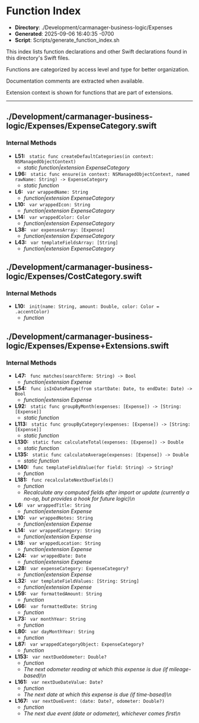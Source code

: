 # Function Index

- **Directory**: ./Development/carmanager-business-logic/Expenses
- **Generated**: 2025-09-06 16:40:35 -0700
- **Script**: Scripts/generate_function_index.sh

This index lists function declarations and other Swift declarations found in this directory's Swift files.

Functions are categorized by access level and type for better organization.

Documentation comments are extracted when available.

Extension context is shown for functions that are part of extensions.

---

## ./Development/carmanager-business-logic/Expenses/ExpenseCategory.swift
### Internal Methods
- **L51:** ` static func createDefaultCategories(in context: NSManagedObjectContext)`
  - *static function|extension ExpenseCategory*
- **L96:** ` static func ensure(in context: NSManagedObjectContext, named rawName: String) -> ExpenseCategory`
  - *static function*
- **L6:** ` var wrappedName: String`
  - *function|extension ExpenseCategory*
- **L10:** ` var wrappedIcon: String`
  - *function|extension ExpenseCategory*
- **L14:** ` var wrappedColor: Color`
  - *function|extension ExpenseCategory*
- **L38:** ` var expensesArray: [Expense]`
  - *function|extension ExpenseCategory*
- **L43:** ` var templateFieldsArray: [String]`
  - *function|extension ExpenseCategory*

## ./Development/carmanager-business-logic/Expenses/CostCategory.swift
### Internal Methods
- **L10:** ` init(name: String, amount: Double, color: Color = .accentColor)`
  - *function*

## ./Development/carmanager-business-logic/Expenses/Expense+Extensions.swift
### Internal Methods
- **L47:** ` func matches(searchTerm: String) -> Bool`
  - *function|extension Expense*
- **L54:** ` func isInDateRange(from startDate: Date, to endDate: Date) -> Bool`
  - *function|extension Expense*
- **L92:** ` static func groupByMonth(expenses: [Expense]) -> [String: [Expense]]`
  - *static function*
- **L113:** ` static func groupByCategory(expenses: [Expense]) -> [String: [Expense]]`
  - *static function*
- **L130:** ` static func calculateTotal(expenses: [Expense]) -> Double`
  - *static function*
- **L135:** ` static func calculateAverage(expenses: [Expense]) -> Double`
  - *static function*
- **L140:** ` func templateFieldValue(for field: String) -> String?`
  - *function*
- **L181:** ` func recalculateNextDueFields()`
  - *function*
  - *Recalculate any computed fields after import or update (currently a no-op, but provides a hook for future logic)\n*
- **L6:** ` var wrappedTitle: String`
  - *function|extension Expense*
- **L10:** ` var wrappedNotes: String`
  - *function|extension Expense*
- **L14:** ` var wrappedCategory: String`
  - *function|extension Expense*
- **L18:** ` var wrappedLocation: String`
  - *function|extension Expense*
- **L24:** ` var wrappedDate: Date`
  - *function|extension Expense*
- **L28:** ` var expenseCategory: ExpenseCategory?`
  - *function|extension Expense*
- **L32:** ` var templateFieldValues: [String: String]`
  - *function|extension Expense*
- **L59:** ` var formattedAmount: String`
  - *function*
- **L66:** ` var formattedDate: String`
  - *function*
- **L73:** ` var monthYear: String`
  - *function*
- **L80:** ` var dayMonthYear: String`
  - *function*
- **L87:** ` var wrappedCategoryObject: ExpenseCategory?`
  - *function*
- **L153:** ` var nextDueOdometer: Double?`
  - *function*
  - *The next odometer reading at which this expense is due (if mileage-based)\n*
- **L161:** ` var nextDueDateValue: Date?`
  - *function*
  - *The next date at which this expense is due (if time-based)\n*
- **L167:** ` var nextDueEvent: (date: Date?, odometer: Double?)`
  - *function*
  - *The next due event (date or odometer), whichever comes first\n*

